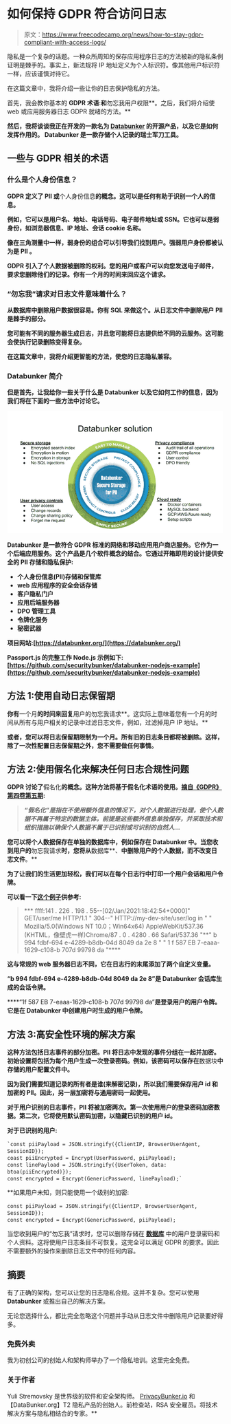 # 如何保持 GDPR 符合访问日志

> 原文：<https://www.freecodecamp.org/news/how-to-stay-gdpr-compliant-with-access-logs/>

隐私是一个复杂的话题。一种众所周知的保存应用程序日志的方法被新的隐私条例证明是棘手的。事实上，新法规将 IP 地址定义为个人标识符。像其他用户标识符一样，应该谨慎对待它。

在这篇文章中，我将介绍一些让你的日志保护隐私的方法。

首先，我会教你基本的 **GDPR 术语**:**和**勿忘我用户权限**。之后，我们将介绍使 web 或应用服务器日志 GDPR 就绪的方法。**

**然后，我将谈谈我正在开发的一款名为 **[Databunker](http://databunker.org/)** 的开源产品，以及它是如何发挥作用的。 **Databunker** 是一款存储个人记录的瑞士军刀工具。**

## **一些与 GDPR 相关的术语**

### **什么是个人身份信息？**

**GDPR 定义了 **PII** 或**个人身份信息**的概念。这可以是任何有助于识别一个人的信息。**

**例如，它可以是用户名、地址、电话号码、电子邮件地址或 SSN。它也可以是弱身份，如浏览器信息、IP 地址、会话 cookie 名称。**

**像在三角测量中一样，弱身份的组合可以引导我们找到用户。强弱用户身份都被认为是 **PII** 。**

**GDPR 引入了个人数据被删除的权利。您的用户或客户可以向您发送电子邮件，要求您删除他们的记录。你有一个月的时间来回应这个请求。**

### **“勿忘我”请求对日志文件意味着什么？**

**从数据库中删除用户数据很容易。你有 SQL 来做这个。从日志文件中删除用户 PII 是棘手的部分。**

**您可能有不同的服务器生成日志，并且您可能将日志提供给不同的云服务。这可能会使执行记录删除变得复杂。**

**在这篇文章中，我将介绍更智能的方法，使您的日志隐私兼容。**

### **Databunker 简介**

**但是首先，让我给你一些关于什么是 **Databunker** 以及它如何工作的信息，因为我们将在下面的一些方法中讨论它。**

**![databunker-solution](img/946031f0e31a48e24f36eba0b955129d.png)**

****Databunker** 是一款符合 GDPR 标准的网络和移动应用用户商店服务。它作为一个后端应用服务。这个产品是几个软件概念的结合。它通过开箱即用的设计提供安全的 PII 存储和隐私保护:**

*   **个人身份信息(PII)存储和保管库**
*   **web 应用程序的安全会话存储**
*   **客户隐私门户**
*   **应用后端服务器**
*   **DPO 管理工具**
*   **令牌化服务**
*   **秘密武器**

**项目网站:[https://databunker.org/](https://databunker.org/)**

**Passport.js 的完整工作 Node.js 示例如下:[https://github.com/securitybunker/databunker-nodejs-example](https://github.com/securitybunker/databunker-nodejs-example)**

## **方法 1:使用自动日志保留期**

**你有**一个月**的时间来回复**用户的勿忘我请求**。这实际上意味着您有一个月的时间从所有与用户相关的记录中过滤日志文件，例如，过滤掉用户 IP 地址。**

**或者，您可以将日志保留期限制为一个月。所有旧的日志条目都将被删除。这样，除了一次性配置日志保留期之外，您不需要做任何事情。**

## **方法 2:使用假名化来解决任何日志合规性问题**

**GDPR 讨论了**假名化**的概念。这种方法将基于假名化术语的使用。[摘自《GDPR》第四卷第五期](https://gdpr-info.eu/art-4-gdpr/):**

> ***“假名化”是指在不使用额外信息的情况下，对个人数据进行处理，使个人数据不再属于特定的数据主体，前提是这些额外信息单独保存，并采取技术和组织措施以确保个人数据不属于已识别或可识别的自然人...***

**您可以将个人数据保存在单独的数据库中，例如保存在 **Databunker** 中。当您收到用户的**勿忘我请求**时，您将从**数据库**、**中删除用户的个人数据，而不改变日志文件**。**

**为了让我们的生活更加轻松，我们可以在每个日志行中打印一个用户会话和用户令牌。**

**可以看一下[这个例子](https://github.com/securitybunker/databunker-nodejs-example)供参考:**

> *** ffff:141 . 226 . 198 . 55--[02/Jan/2021:18:42:54+0000]" GET/user/me HTTP/1.1 " 304--" HTTP://my-dev-site/user/log in " " Mozilla/5.0(Windows NT 10.0；Win64x64) AppleWebKit/537.36 (KHTML，像壁虎一样)Chrome/87 . 0 . 4280 . 66 Safari/537.36 "**" b 994 fdbf-694 e-4289-b8db-04d 8049 da 2e 8 " " 1 f 587 EB 7-eaaa-1629-c108-b 707d 99798 da "****

**这与常规的 web 服务器日志不同，它在日志行的末尾添加了两个自定义变量。**

****“b 994 fdbf-694 e-4289-b8db-04d 8049 da 2e 8**”是 Databunker 会话库生成的会话令牌。**

****“1f 587 EB 7-eaaa-1629-c108-b 707d 99798 da”**是登录用户的用户令牌。它是在 Databunker 中创建用户时生成的用户令牌。**

## **方法 3:高安全性环境的解决方案**

**这种方法包括日志事件的部分加密。PII 将日志中发现的事件分组在一起并加密。初始设置将包括为每个用户生成一次登录密码。例如，该密码可以保存在**数据块**中存储的用户配置文件中。**

**因为我们需要知道记录的所有者是谁(来解密记录)，所以我们需要保存用户 id 和加密的 PII。因此，另一层加密将与通用密码一起使用。**

**对于用户识别的日志事件，PII 将被加密两次。第一次使用用户的登录密码加密数据。第二次，它将使用默认密码加密，以隐藏已识别的用户 id。**

**对于已识别的用户:**

```
`const piiPayload = JSON.stringify({ClientIP, BrowserUserAgent, SessionID});
coast piiEncrypted = Encrypt(UserPassword, piiPayload);
const linePayload = JSON.stringify({UserToken, data: btoa(piiEncrypted)});
const encrypted = Encrypt(GenericPassword, linePayload);` 
```

 **如果用户未知，则只能使用一个级别的加密:

```
const piiPayload = JSON.stringify({ClientIP, BrowserUserAgent, SessionID});
const encrypted = Encrypt(GenericPassword, piiPayload); 
```

当您收到用户的“勿忘我”请求时，您可以删除存储在 **[数据库](http://databunker.org/)** 中的用户登录密码和个人资料。这将使用户日志条目不可恢复。这完全可以满足 GDPR 的要求。因此不需要额外的操作来删除日志文件中的任何内容。

## 摘要

有了正确的架构，您可以让您的日志隐私合规。这并不复杂。您可以使用 **Databunker** 或推出自己的解决方案。

无论您选择什么，都比完全忽略这个问题并手动从日志文件中删除用户记录要好得多。

### 免费外卖

我为初创公司的创始人和架构师举办了一个隐私培训。这里完全免费。

### 关于作者

Yuli Stremovsky 是世界级的软件和安全架构师。 [PrivacyBunker.io](https://privacybunker.io/) 和【DataBunker.org】T2 隐私产品的创始人。前检查站，RSA 安全雇员。将技术解决方案与隐私相结合的专家。**